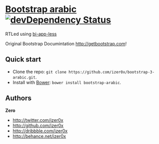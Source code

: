 # [Bootstrap arabic](http://zerox.me/projects/bootstrap3/) [![devDependency Status](https://david-dm.org/twbs/bootstrap/dev-status.png?theme=shields.io)](https://david-dm.org/twbs/bootstrap#info=devDependencies)

RTLed using [bi-app-less](https://github.com/anasnakawa/bi-app-less)

Original Bootstrap Documintation <http://getbootstrap.com>!

## Quick start

- Clone the repo: `git clone https://github.com/izer0x/bootstrap-3-arabic.git`.
- Install with [Bower](http://bower.io): `bower install bootstrap-arabic`.


## Authors

**Zero**

- <http://twitter.com/izer0x>
- <http://github.com/izer0x>
- <http://dribbble.com/izer0x>
- <http://behance.net/izer0x>